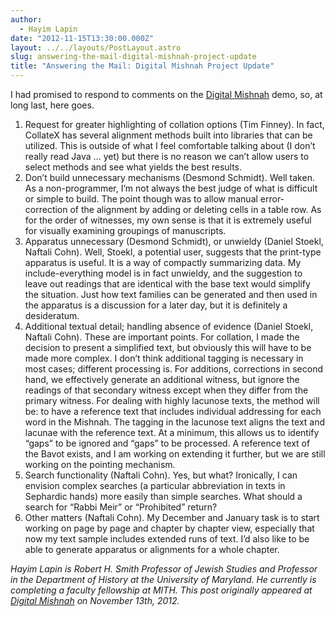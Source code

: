 ```yaml
---
author:
  - Hayim Lapin
date: "2012-11-15T13:30:00.000Z"
layout: ../../layouts/PostLayout.astro
slug: answering-the-mail-digital-mishnah-project-update
title: "Answering the Mail: Digital Mishnah Project Update"
---
```


I had promised to respond to comments on the [Digital Mishnah](http://digitalmishnah.org) demo, so, at long last, here goes.

1. Request for greater highlighting of collation options (Tim Finney). In fact, CollateX has several alignment methods built into libraries that can be utilized. This is outside of what I feel comfortable talking about (I don’t really read Java … yet) but there is no reason we can’t allow users to select methods and see what yields the best results.
2. Don’t build unnecessary mechanisms (Desmond Schmidt). Well taken. As a non-programmer, I’m not always the best judge of what is difficult or simple to build. The point though was to allow manual error-correction of the alignment by adding or deleting cells in a table row. As for the order of witnesses, my own sense is that it is extremely useful for visually examining groupings of manuscripts.
3. Apparatus unnecessary (Desmond Schmidt), or unwieldy (Daniel Stoekl, Naftali Cohn). Well, Stoekl, a potential user, suggests that the print-type apparatus is useful. It is a way of compactly summarizing data. My include-everything model is in fact unwieldy, and the suggestion to leave out readings that are identical with the base text would simplify the situation. Just how text families can be generated and then used in the apparatus is a discussion for a later day, but it is definitely a desideratum.
4. Additional textual detail; handling absence of evidence (Daniel Stoekl, Naftali Cohn). These are important points. For collation, I made the decision to present a simplified text, but obviously this will have to be made more complex. I don’t think additional tagging is necessary in most cases; different processing is. For additions, corrections in second hand, we effectively generate an additional witness, but ignore the readings of that secondary witness except when they differ from the primary witness. For dealing with highly lacunose texts, the method will be: to have a reference text that includes individual addressing for each word in the Mishnah. The tagging in the lacunose text aligns the text and lacunae with the reference text. At a minimum, this allows us to identify “gaps” to be ignored and “gaps” to be processed. A reference text of the Bavot exists, and I am working on extending it further, but we are still working on the pointing mechanism.
5. Search functionality (Naftali Cohn). Yes, but what? Ironically, I can envision complex searches (a particular abbreviation in texts in Sephardic hands) more easily than simple searches. What should a search for “Rabbi Meir” or “Prohibited” return?
6. Other matters (Naftali Cohn). My December and January task is to start working on page by page and chapter by chapter view, especially that now my text sample includes extended runs of text. I’d also like to be able to generate apparatus or alignments for a whole chapter.

_Hayim Lapin is Robert H. Smith Professor of Jewish Studies and Professor in the Department of History at the University of Maryland. He currently is completing a faculty fellowship at MITH. This post originally appeared at [Digital Mishnah](http://www.digitalmishnah.org/uncategorized/live-demo/) on November 13th, 2012._
